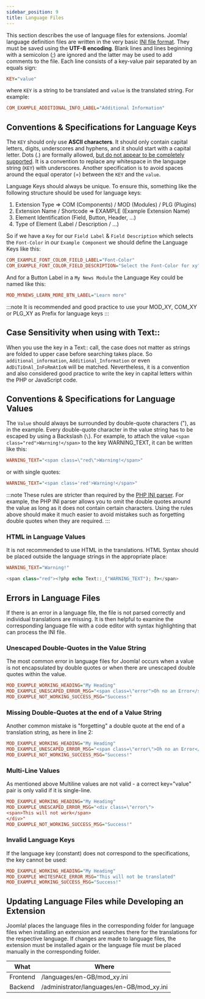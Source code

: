 ```yaml
---
sidebar_position: 9
title: Language Files
---
```


This section describes the use of language files for extensions. Joomla! language definition files are written in the
very basic [INI file format](https://en.wikipedia.org/wiki/INI_file). They must be saved using the **UTF-8 encoding**.
Blank lines and lines beginning with a
semicolon (;) are ignored and the latter may be used to add comments to the file. Each line consists of a key-value pair
separated by an equals sign:

```ini
KEY="value"
```

where `KEY` is a string to be translated and `value` is the translated string. For example:

```ini
COM_EXAMPLE_ADDITIONAL_INFO_LABEL="Additional Information"
```

## Conventions & Specifications for Language Keys

The `KEY` should only use **ASCII characters**. It should only contain capital letters, digits, underscores and hyphens,
and it should start with a capital letter. Dots (.) are formally allowed, <ins>but do not appear to be completely
supported</ins>. It is a convention to replace any whitespace in the language string (`KEY`) with underscores.
Another specification is to avoid spaces around the equal operator (=) between the `KEY` and the `value`.

Language Keys should always be unique. To ensure this, something like the following structure should be used for
language keys:
1. Extension Type => COM (Components) / MOD (Modules) / PLG (Plugins)
2. Extension Name / Shortcode => EXAMPLE (Example Extension Name)
3. Element Identification (Field, Button, Header, ...)
4. Type of Element (Label / Description / ...)

So if we have a `Key` for our `Field Label` & `Field Description` which selects the `Font-Color` in our `Example Component` we should define
the Language Keys like this:
```ini
COM_EXAMPLE_FONT_COLOR_FIELD_LABEL="Font-Color"
COM_EXAMPLE_FONT_COLOR_FIELD_DESCRIPTION="Select the Font-Color for xy"
```
And for a Button Label in a `My News Module` the Language Key could be named like this:
```ini
MOD_MYNEWS_LEARN_MORE_BTN_LABEL="Learn more"
```
:::note
It is recommended and good practice to use your MOD_XY, COM_XY or PLG_XY as Prefix for language keys
:::

## Case Sensitivity when using with Text::

When you use the key in a Text:: call, the case does not matter as strings are folded to upper case before searching
takes place. So `additional_information`, `Additional_Information` or even `AdDiTiOnAl_InFoRmAtIoN` will be matched. 
Nevertheless, it is a convention and also considered good practice to write the key in capital letters within the PHP or JavaScript code.

## Conventions & Specifications for Language Values

The `Value` should always be surrounded by double-quote characters ("), as in the example. Every double-quote character
in the value string has to be escaped by using a Backslash (` \ `). For example, to attach the value
`<span class="red">Warning!</span>` to the key WARNING_TEXT, it can be written like this:
```ini title="Language Strings containing HTML Tags with escaped double Quotes"
WARNING_TEXT="<span class=\"red\">Warning!</span>"
```
or with single quotes:
```ini title="Language Strings containing HTML Tags with single Quotes"
WARNING_TEXT="<span class='red'>Warning!</span>"
```

:::note
These rules are stricter than required by the [PHP INI parser](https://www.php.net/manual/en/function.parse-ini-file.php).
For example, the PHP INI parser allows you to omit the
double quotes around the value as long as it does not contain certain characters. Using the rules above should make it
much easier to avoid mistakes such as forgetting double quotes when they are required.
:::

### HTML in Language Values

It is not recommended to use HTML in the translations. HTML Syntax should be placed outside the language strings in the
appropriate place:
```ini title="Language File"
WARNING_TEXT="Warning!"
```
```php title="PHP Template File (where the language string will be used)"
<span class="red"><?php echo Text::_("WARNING_TEXT"); ?></span>
```

## Errors in Language Files

If there is an error in a language file, the file is not parsed correctly and
individual translations are missing. It is then helpful to examine the corresponding language file with a code editor
with syntax highlighting that can process the INI file.
### Unescaped Double-Quotes in the Value String
The most common error in language files for Joomla! occurs when a value is not encapsulated by double quotes or when
there are unescaped double quotes within the value.
```ini title="Language File Error with unescaped double-quotes"
MOD_EXAMPLE_WORKING_HEADING="My Heading"
MOD_EXAMPLE_UNESCAPED_ERROR_MSG="<span class=\"error">Oh no an Error</span>"
MOD_EXAMPLE_NOT_WORKING_SUCCESS_MSG="Success!"
```

### Missing Double-Quotes at the end of a Value String

Another common mistake is "forgetting" a double quote at the end of a translation string, as here in line 2:
```ini title="Language File Error with missing double-quote on line 2"
MOD_EXAMPLE_WORKING_HEADING="My Heading"
MOD_EXAMPLE_UNESCAPED_ERROR_MSG="<span class=\"error\">Oh no an Error</span>
MOD_EXAMPLE_NOT_WORKING_SUCCESS_MSG="Success!"
```

### Multi-Line Values

As mentioned above Multiline values are not valid - a correct key="value" pair is only valid if it is single-line.
```ini title="Language File Error using Multi-Line"
MOD_EXAMPLE_WORKING_HEADING="My Heading"
MOD_EXAMPLE_UNESCAPED_ERROR_MSG="<div class=\"error\">
<span>This will not work</span>
</div>"
MOD_EXAMPLE_NOT_WORKING_SUCCESS_MSG="Success!"
```

### Invalid Language Keys

If the language key (constant) does not correspond to the specifications, the key cannot be used:
```ini title="Language File Error with invalid language key on line 2"
MOD_EXAMPLE_WORKING_HEADING="My Heading"
MOD_EXAMPLE WHITESPACE_ERROR_MSG="This will not be translated"
MOD_EXAMPLE_WORKING_SUCCESS_MSG="Success!"
```

## Updating Language Files while Developing an Extension

Joomla! places the language files in the corresponding folder for language files when installing an extension and
searches there for the translations for the respective language. If changes are made to language files, the extension
must be installed again or the language file must be placed manually in the corresponding folder.

| What     | Where                                     |
| -------- | ----------------------------------------- |
| Frontend | /languages/en-GB/mod_xy.ini               |
| Backend  | /administrator/languages/en-GB/mod_xy.ini |

